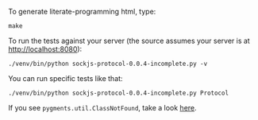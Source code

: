 

To generate literate-programming html, type:

    make

To run the tests against your server (the source assumes your server
is at [http://localhost:8080](http://localhost:8080)):

    ./venv/bin/python sockjs-protocol-0.0.4-incomplete.py -v

You can run specific tests like that:

    ./venv/bin/python sockjs-protocol-0.0.4-incomplete.py Protocol


If you see `pygments.util.ClassNotFound`, take a look [here](https://github.com/fitzgen/pycco/issues/39).
